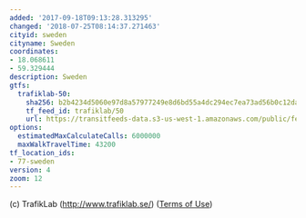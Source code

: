 ```yaml
---
added: '2017-09-18T09:13:28.313295'
changed: '2018-07-25T08:14:37.271463'
cityid: sweden
cityname: Sweden
coordinates:
- 18.068611
- 59.329444
description: Sweden
gtfs:
  trafiklab-50:
    sha256: b2b4234d5060e97d8a57977249e8d6bd55a4dc294ec7ea73ad56b0c12da155f8
    tf_feed_id: trafiklab/50
    url: https://transitfeeds-data.s3-us-west-1.amazonaws.com/public/feeds/trafiklab/50/20180717/gtfs.zip
options:
  estimatedMaxCalculateCalls: 6000000
  maxWalkTravelTime: 43200
tf_location_ids:
- 77-sweden
version: 4
zoom: 12
---
```


(c) TrafikLab (http://www.trafiklab.se/) ([Terms of Use](http://www.trafiklab.se/node/14435/license))